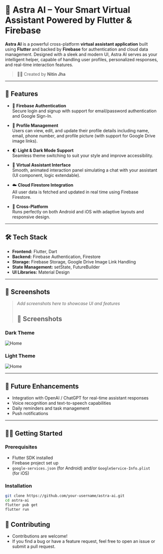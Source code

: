 # 🚀 Astra AI – Your Smart Virtual Assistant Powered by Flutter & Firebase

**Astra AI** is a powerful cross-platform **virtual assistant application** built using **Flutter** and backed by **Firebase** for authentication and cloud data management. Designed with a sleek and modern UI, Astra AI serves as your intelligent helper, capable of handling user profiles, personalized responses, and real-time interaction features.

> 👨‍💻 Created by **Nitin Jha**

---

## 🌟 Features

- 🔐 **Firebase Authentication**  
  Secure login and signup with support for email/password authentication and Google Sign-In.

- 👤 **Profile Management**  
  Users can view, edit, and update their profile details including name, email, phone number, and profile picture (with support for Google Drive image links).

- 🌓 **Light & Dark Mode Support**  
  Seamless theme switching to suit your style and improve accessibility.

- 🧠 **Virtual Assistant Interface**  
  Smooth, animated interaction panel simulating a chat with your assistant (UI component, logic extendable).

- ☁️ **Cloud Firestore Integration**  
  All user data is fetched and updated in real time using Firebase Firestore.

- 📱 **Cross-Platform**  
  Runs perfectly on both Android and iOS with adaptive layouts and responsive design.

---

## 🛠️ Tech Stack

- **Frontend:** Flutter, Dart  
- **Backend:** Firebase Authentication, Firestore  
- **Storage:** Firebase Storage, Google Drive Image Link Handling  
- **State Management:** setState, FutureBuilder  
- **UI Libraries:** Material Design

---

## 📸 Screenshots

> *Add screenshots here to showcase UI and features*  
> ## 📸 Screenshots

### Dark Theme
![Home](screenshots/dark.png)

### Light Theme
![Home](screenshots/light.png)


---

## 📌 Future Enhancements

- Integration with OpenAI / ChatGPT for real-time assistant responses  
- Voice recognition and text-to-speech capabilities  
- Daily reminders and task management  
- Push notifications

---

## 🧑‍💻 Getting Started

### Prerequisites

- Flutter SDK installed  
Firebase project set up  
- `google-services.json` (for Android) and/or `GoogleService-Info.plist` (for iOS)

### Installation

```bash
git clone https://github.com/your-username/astra-ai.git
cd astra-ai
flutter pub get
flutter run
```
## 🤝 Contributing
- Contributions are welcome!
- If you find a bug or have a feature request, feel free to open an issue or submit a pull request.
